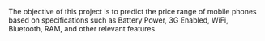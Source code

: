  The objective of this project is to predict the price range of mobile phones based on specifications such as Battery Power, 3G Enabled, WiFi, Bluetooth, RAM, and other relevant features.
